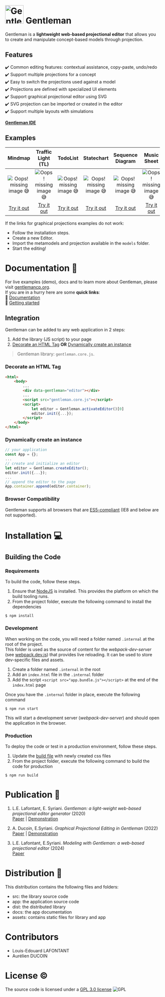 # <img alt="Gentleman logo" height="60" src="https://gentlemancp.org/assets/images/logo_gentleman_200.png"> Gentleman

<!-- [![Build Status](https://travis-ci.org/geodes-sms/gentleman.svg?branch=master)](https://travis-ci.org/geodes-sms/gentleman) -->

Gentleman is a **lightweight web-based projectional editor** that allows you to create and manipulate concept-based models through projection.

## Features

✔️ Common editing features: contextual assistance, copy-paste, undo/redo  
✔️ Support multiple projections for a concept  
✔️ Easy to switch the projections used against a model  
✔️ Projections are defined with specialized UI elements  
✔️ Support graphical projectional editor using SVG  
✔️ SVG projection can be imported or created in the editor  
✔️ Support multiple layouts with simulations  


[**Gentleman IDE**](https://geodes-sms.github.io/gentleman/app/index.html)

## Examples

| Mindmap               | Traffic Light (TL)             | TodoList           | Statechart     | Sequence Diagram | Music Sheet      |
|:---------------------:|:------------------------------:|:------------------------------:|:---------------------:|:------------------------------:|:------------------------------:|
| ![*Oops!* missing image 😅][mindmap-img]         | ![*Oops!* missing image 😅][tl-img] | ![*Oops!* missing image 😅][todo-img] | ![*Oops!* missing image 😅][sc-img] | ![*Oops!* missing image 😅][ds-img] | ![*Oops!* missing image 😅][music-img] 
| [Try it out][mindmap-app] | [Try it out][tl-app] | [Try it out][todo-app] | [Try it out][sc-app] | [Try it out][ds-app] | [Try it out][music-app] 

[mindmap-app]: https://geodes-sms.github.io/gentleman/demo/mindmap/index.html
[mindmap-img]: https://gentlemancp.org/assets/images/demo_mindmap.gif "Mindmap demo"
[tl-app]: https://geodes-sms.github.io/gentleman/demo/traffic-light/index.html
[tl-img]: https://gentlemancp.org/assets/images/demo_traffic_light.gif "Traffic light demo"
[todo-app]: https://geodes-sms.github.io/gentleman/demo/todo/index.html
[todo-img]: https://gentlemancp.org/assets/images/demo_todo.gif "TodoList demo"
[sc-app]: https://geodes-sms.github.io/gentleman/demo/statechart/index.html
[sc-img]: https://gentlemancp.org/assets/images/demo_statechart.gif "Statechart demo"
[ds-app]: https://geodes-sms.github.io/gentleman/demo/sequence/index.html
[ds-img]: https://gentlemancp.org/assets/images/demo_sequence.gif "Sequence Diagram demo"
[music-app]: https://geodes-sms.github.io/gentleman/demo/music/index.html
[music-img]: https://gentlemancp.org/assets/images/demo_music.gif "Music demo"

If the links for graphical projections examples do not work:
 - Follow the installation steps.
 - Create a new Editor.
 - Import the metamodels and projection available in the `models` folder.
 - Start the editing!
# Documentation 📖

For live examples (demo), docs and to learn more about Gentleman, please visit [gentlemancp.org](https://gentlemancp.org).  
If you are in a hurry here are some **quick links**:  
🔗 [Documentation](https://gentlemancp.org/docs)  
🔗 [Getting started](https://gentlemancp.org/docs/getting-started)  

## Integration

Gentleman can be added to any web application in 2 steps:

1. Add the library (JS script) to your page
2. [Decorate an HTML Tag](#decorate-an-html-tag) **OR** [Dynamically create an instance](#dynamically-create-an-instance)

> Gentleman library: `gentleman.core.js`.

### Decorate an HTML Tag

```html
<html>
    <body>
        ...
        <div data-gentleman="editor"></div>
        ...
        <script src="gentleman.core.js"></script>
        <script>
            let editor = Gentleman.activateEditor()[0]
            editor.init({...});
        </script>
    </body>
</html>
```

### Dynamically create an instance

```javascript
// your application
const App = {};
...
// create and initialize an editor
let editor = Gentleman.createEditor();
editor.init({...});
...
// append the editor to the page
App.container.append(editor.container);
```

### Browser Compatibility

Gentleman supports all browsers that are [ES5-compliant](https://kangax.github.io/compat-table/es5/) (IE8 and below are not supported).

# Installation 💻

## Building the Code

### Requirements

To build the code, follow these steps.

1. Ensure that [NodeJS](http://nodejs.org/) is installed. This provides the platform on which the build tooling runs.
2. From the project folder, execute the following command to install the dependencies

```
$ npm install
```

### Development

When working on the code, you will need a folder named `.internal` at the root of the project.  
This folder is used as the source of content for the *webpack-dev-server* (see [webpack.dev.js](/webpack.dev.js)) that provides live reloading. It can be used to store dev-specific files and assets.

1. Create a folder named `.internal` in the root
2. Add an `index.html` file in the `.internal` folder
3. Add the script `<script src="app.bundle.js"></script>` at the end of the `index.html` page

Once you have the `.internal` folder in place, execute the following command

```
$ npm run start
```

This will start a development server (*webpack-dev-server*) and should open the application in the browser.

### Production

To deploy the code or test in a production environment, follow these steps.

1. Update the [build file](scripts/build.js) with newly created css files
2. From the project folder, execute the following command to build the code for production

```
$ npm run build
```
  
# Publication 📃

1. L.E. Lafontant, E. Syriani. *Gentleman: a light-weight web-based projectional editor generator* (2020)  
   [Paper](https://dl.acm.org/doi/pdf/10.1145/3417990.3421998) |
   [Demonstration](https://youtu.be/wJ4hVZjmrv4)

2. A. Ducoin, E.Syriani. *Graphical Projectional Editing in Gentleman* (2022)  
   [Paper](https://doi.org/10.1145/3550356.3559092) | 
   [Demonstration](https://www.youtube.com/watch?v=wd00pRAHxsU&ab_channel=GEODESGentleman)

3. L.E. Lafontant, E.Syriani. *Modeling with Gentleman: a web-based projectional editor* (2024)  
   [Paper](https://doi.org/10.1007/s10270-024-01219-4)

# Distribution 📂

This distribution contains the following files and folders:

- src: the library source code
- app: the application source code
- dist: the distributed library
- docs: the app documentation
- assets: contains static files for library and app

# Contributors

- Louis-Edouard LAFONTANT
- Aurélien DUCOIN

# License ©️

The source code is licensed under a [GPL 3.0 license](https://opensource.org/licenses/GPL-3.0) ![GPL](https://img.shields.io/badge/license-GPL3.0-blue)
